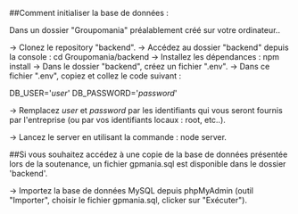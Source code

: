##Comment initialiser la base de données :

Dans un dossier "Groupomania" préalablement créé sur votre ordinateur..

-> Clonez le repository "backend".
-> Accédez au dossier "backend" depuis la console : cd Groupomania/backend
-> Installez les dépendances : npm install
-> Dans le dossier "backend", créez un fichier ".env".
-> Dans ce fichier ".env", copiez et collez le code suivant :

DB_USER='*user*'
DB_PASSWORD='*password*'

-> Remplacez *user* et *password* par les identifiants qui vous seront fournis par l'entreprise (ou par vos identifiants locaux : root, etc..).

-> Lancez le server en utilisant la commande : node server.



##Si vous souhaitez accédez à une copie de la base de données présentée lors de la soutenance, un fichier gpmania.sql est disponible dans le dossier 'backend'.

-> Importez la base de données MySQL depuis phpMyAdmin (outil "Importer", choisir le fichier gpmania.sql, clicker sur "Exécuter").